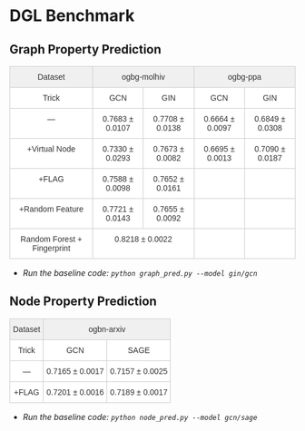 # DGL Benchmark

## Graph Property Prediction

<style type="text/css">
.tg  {border-collapse:collapse;border-color:#ccc;border-spacing:0;}
.tg td{background-color:#fff;border-color:#ccc;border-style:solid;border-width:1px;color:#333;
  font-family:Arial, sans-serif;font-size:14px;overflow:hidden;padding:10px 5px;word-break:normal;}
.tg th{background-color:#f0f0f0;border-color:#ccc;border-style:solid;border-width:1px;color:#333;
  font-family:Arial, sans-serif;font-size:14px;font-weight:normal;overflow:hidden;padding:10px 5px;word-break:normal;}
.tg .tg-baqh{text-align:center;vertical-align:top}
</style>
<table class="tg">
<thead>
  <tr>
    <th class="tg-baqh">Dataset</th>
    <th class="tg-baqh" colspan="2"><span style="font-weight:normal;font-style:normal">ogbg-molhiv</span></th>
    <th class="tg-baqh" colspan="2"><span style="font-weight:normal;font-style:normal">ogbg-ppa</span></th>
  </tr>
</thead>
<tbody>
  <tr>
    <td class="tg-baqh">Trick</td>
    <td class="tg-baqh">GCN</td>
    <td class="tg-baqh">GIN</td>
    <td class="tg-baqh">GCN</td>
    <td class="tg-baqh">GIN</td>
  </tr>
  <tr>
    <td class="tg-baqh">—</td>
    <td class="tg-baqh">0.7683 ± 0.0107</td>
    <td class="tg-baqh">0.7708 ± 0.0138</td>
    <td class="tg-baqh"><span style="font-weight:400;font-style:normal">0.6664 ± 0.0097</span></td>
    <td class="tg-baqh"><span style="font-weight:400;font-style:normal">0.6849 ± 0.0308</span></td>
  </tr>
  <tr>
    <td class="tg-baqh">+Virtual Node</td>
    <td class="tg-baqh">0.7330 ± 0.0293</td>
    <td class="tg-baqh">0.7673 ± 0.0082</td>
    <td class="tg-baqh"><span style="font-weight:400;font-style:normal">0.6695 ± 0.0013</span></td>
    <td class="tg-baqh"><span style="font-weight:400;font-style:normal">0.7090 ± 0.0187</span></td>
  </tr>
  <tr>
    <td class="tg-baqh">+FLAG</td>
    <td class="tg-baqh">0.7588 ± 0.0098</td>
    <td class="tg-baqh">0.7652 ± 0.0161</td>
    <td class="tg-baqh"></td>
    <td class="tg-baqh"></td>
  </tr>
  <tr>
    <td class="tg-baqh">+Random Feature</td>
    <td class="tg-baqh">0.7721 ± 0.0143</td>
    <td class="tg-baqh">0.7655 ± 0.0092</td>
    <td class="tg-baqh"></td>
    <td class="tg-baqh"></td>
  </tr>
  <tr>
    <td class="tg-baqh">Random Forest + Fingerprint</td>
    <td class="tg-baqh" colspan="2">0.8218 ± 0.0022</td>
    <td class="tg-baqh"></td>
    <td class="tg-baqh"></td>
  </tr>
</tbody>
</table>

* *Run the baseline code: `python graph_pred.py --model gin/gcn`*


## Node Property Prediction

<style type="text/css">
.tg  {border-collapse:collapse;border-color:#ccc;border-spacing:0;}
.tg td{background-color:#fff;border-color:#ccc;border-style:solid;border-width:1px;color:#333;
  font-family:Arial, sans-serif;font-size:14px;overflow:hidden;padding:10px 5px;word-break:normal;}
.tg th{background-color:#f0f0f0;border-color:#ccc;border-style:solid;border-width:1px;color:#333;
  font-family:Arial, sans-serif;font-size:14px;font-weight:normal;overflow:hidden;padding:10px 5px;word-break:normal;}
.tg .tg-baqh{text-align:center;vertical-align:top}
</style>
<table class="tg">
<thead>
  <tr>
    <th class="tg-baqh">Dataset</th>
    <th class="tg-baqh" colspan="2"><span style="font-weight:normal;font-style:normal">ogbn-arxiv</span></th>
  </tr>
</thead>
<tbody>
  <tr>
    <td class="tg-baqh">Trick</td>
    <td class="tg-baqh">GCN</td>
    <td class="tg-baqh">SAGE</td>
  </tr>
  <tr>
    <td class="tg-baqh">—</td>
    <td class="tg-baqh">0.7165 ± 0.0017</td>
    <td class="tg-baqh">0.7157 ± 0.0025</td>
  </tr>
  <tr>
    <td class="tg-baqh">+FLAG</td>
    <td class="tg-baqh">0.7201 ± 0.0016</td>
    <td class="tg-baqh">0.7189 ± 0.0017</td>
  </tr>
</tbody>
</table>

* *Run the baseline code: `python node_pred.py --model gcn/sage`*
